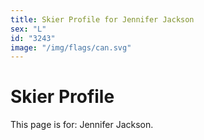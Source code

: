 ```yaml
---
title: Skier Profile for Jennifer Jackson
sex: "L"
id: "3243"
image: "/img/flags/can.svg" 
---
```


# Skier Profile

This page is for: Jennifer Jackson.
    